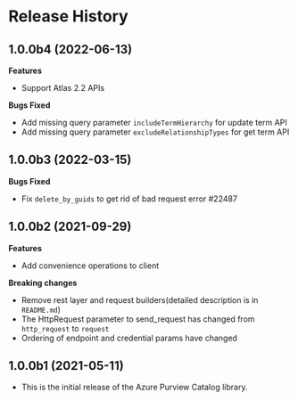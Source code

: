 # Release History


## 1.0.0b4 (2022-06-13)

**Features**

  - Support Atlas 2.2 APIs

**Bugs Fixed**

  - Add missing query parameter `includeTermHierarchy` for update term API
  - Add missing query parameter `excludeRelationshipTypes` for get term API

## 1.0.0b3 (2022-03-15)

**Bugs Fixed**

  - Fix `delete_by_guids` to get rid of bad request error #22487

## 1.0.0b2 (2021-09-29)

**Features**

  - Add convenience operations to client

**Breaking changes**

  - Remove rest layer and request builders(detailed description is in `README.md`)
  - The HttpRequest parameter to send_request has changed from `http_request` to `request`
  - Ordering of endpoint and credential params have changed


## 1.0.0b1 (2021-05-11)

- This is the initial release of the Azure Purview Catalog library.
